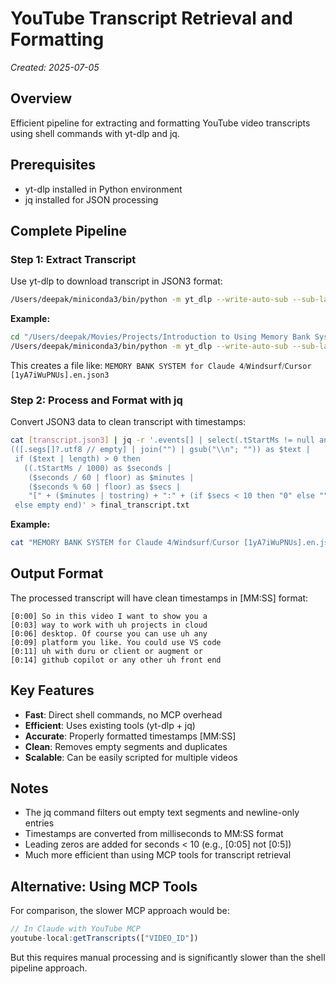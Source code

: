 # YouTube Transcript Retrieval and Formatting

*Created: 2025-07-05*

## Overview

Efficient pipeline for extracting and formatting YouTube video transcripts using shell commands with yt-dlp and jq.

## Prerequisites

- yt-dlp installed in Python environment
- jq installed for JSON processing

## Complete Pipeline

### Step 1: Extract Transcript

Use yt-dlp to download transcript in JSON3 format:

```bash
/Users/deepak/miniconda3/bin/python -m yt_dlp --write-auto-sub --sub-lang en --sub-format json3 --skip-download [VIDEO_URL]
```

**Example:**
```bash
cd "/Users/deepak/Movies/Projects/Introduction to Using Memory Bank System"
/Users/deepak/miniconda3/bin/python -m yt_dlp --write-auto-sub --sub-lang en --sub-format json3 --skip-download https://www.youtube.com/watch?v=1yA7iWuPNUs
```

This creates a file like: `MEMORY BANK SYSTEM for Claude 4⧸Windsurf⧸Cursor [1yA7iWuPNUs].en.json3`

### Step 2: Process and Format with jq

Convert JSON3 data to clean transcript with timestamps:

```bash
cat [transcript.json3] | jq -r '.events[] | select(.tStartMs != null and .segs != null) | 
(([.segs[]?.utf8 // empty] | join("") | gsub("\\n"; "")) as $text |
 if ($text | length) > 0 then
   ((.tStartMs / 1000) as $seconds | 
    ($seconds / 60 | floor) as $minutes | 
    ($seconds % 60 | floor) as $secs |
    "[" + ($minutes | tostring) + ":" + (if $secs < 10 then "0" else "" end) + ($secs | tostring) + "] " + $text)
 else empty end)' > final_transcript.txt
```

**Example:**
```bash
cat "MEMORY BANK SYSTEM for Claude 4⧸Windsurf⧸Cursor [1yA7iWuPNUs].en.json3" | jq -r '.events[] | select(.tStartMs != null and .segs != null) | (([.segs[]?.utf8 // empty] | join("") | gsub("\\n"; "")) as $text | if ($text | length) > 0 then ((.tStartMs / 1000) as $seconds | ($seconds / 60 | floor) as $minutes | ($seconds % 60 | floor) as $secs | "[" + ($minutes | tostring) + ":" + (if $secs < 10 then "0" else "" end) + ($secs | tostring) + "] " + $text) else empty end)' > final_transcript.txt
```

## Output Format

The processed transcript will have clean timestamps in [MM:SS] format:

```
[0:00] So in this video I want to show you a
[0:03] way to work with uh projects in cloud
[0:06] desktop. Of course you can use uh any
[0:09] platform you like. You could use VS code
[0:11] uh with duru or client or augment or
[0:14] github copilot or any other uh front end
```

## Key Features

- **Fast**: Direct shell commands, no MCP overhead
- **Efficient**: Uses existing tools (yt-dlp + jq)
- **Accurate**: Properly formatted timestamps [MM:SS]
- **Clean**: Removes empty segments and duplicates
- **Scalable**: Can be easily scripted for multiple videos

## Notes

- The jq command filters out empty text segments and newline-only entries
- Timestamps are converted from milliseconds to MM:SS format
- Leading zeros are added for seconds < 10 (e.g., [0:05] not [0:5])
- Much more efficient than using MCP tools for transcript retrieval

## Alternative: Using MCP Tools

For comparison, the slower MCP approach would be:

```javascript
// In Claude with YouTube MCP
youtube-local:getTranscripts(["VIDEO_ID"])
```

But this requires manual processing and is significantly slower than the shell pipeline approach.
